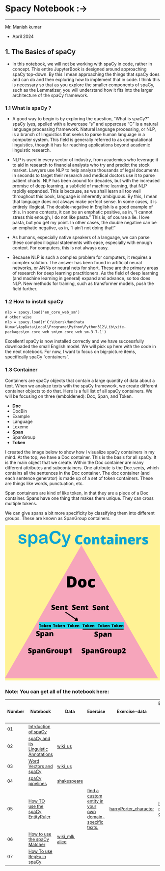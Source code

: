 


# Spacy Notebook :->
--------------------------------------------------------------------------------------------------------------------------------

Mr. Manish kumar 
- April 2024


## 1. The Basics of spaCy
* In this notebook, we will not be working with spaCy in code, rather in concept. This entire JupyterBook is designed around approaching spaCy top-down. By this I mean approaching the things that spaCy does and can do and then exploring how to implement that in code. I think this is necessary so that as you explore the smaller components of spaCy, such as the Lemmatizer, you will understand how it fits into the larger architecture of the spaCy framework.

###  1.1 What is spaCy ?

* A good way to begin is by exploring the question, “What is spaCy?” spaCy (yes, spelled with a lowercase “s” and uppercase “C” is a natural language processing framework. Natural language processing, or NLP, is a branch of linguistics that seeks to parse human language in a computer system. This field is generally referred to as computational linguistics, though it has far reaching applications beyond academic linguistic research.

* NLP is used in every sector of industry, from academics who leverage it to aid in research to financial analysts who try and predict the stock market. Lawyers use NLP to help analyze thousands of legal documents in seconds to target their research and medical doctors use it to parse patient charts. NLP has been around for decades, but with the increased promise of deep learning, a subfield of machine learning, that NLP rapidly expanded. This is because, as we shall learn all too well throughout this book, language is inherently ambiguous. By this, I mean that language does not always make perfect sense. In some cases, it is entirely illogical. The double-negative in English is a good example of this. In some contexts, it can be an emphatic positive, as in, “I cannot stress this enough, I do not like pasta.” This is, of course a lie. I love pasta, but you get my point. In other cases, the double negative can be an emphatic negative, as in, “I ain’t not doing that!”

* As humans, especially native speakers of a language, we can parse these complex illogical statements with ease, especially with enough context. For computers, this is not always easy.

* Because NLP is such a complex problem for computers, it requires a complex solution. The answer has been found in artificial neural networks, or ANNs or neural nets for short. These are the primary areas of research for deep learning practitioners. As the field of deep learning (and machine learning in general) expand and advance, so too does NLP. New methods for training, such as transformer models, push the field further.


### 1.2 How to install spaCy

```
nlp = spacy.load('en_core_web_sm')
# other wise 
nlp = spacy.load(r'C:\Users\Mandhata Kumar\AppData\Local\Programs\Python\Python312\Lib\site-packages\en_core_web_sm\en_core_web_sm-3.7.1')
```
Excellent! spaCy is now installed correctly and we have successfully downloaded the small English model. We will pick up here with the code in the next notebook. For now, I want to focus on big-picture items, specifically spaCy “containers”.

### 1.3 Container 
Containers are spaCy objects that contain a large quantity of data about a text. When we analyze texts with the spaCy framework, we create different container objects to do that. Here is a full list of all spaCy containers. We will be focusing on three (emboldened): Doc, Span, and Token.

* **Doc**
* DocBin
* Example 
* Language 
* Lexeme 
* **Span**
* SpanGroup 
* **Token**

I created the image below to show how I visualize spaCy containers in my mind. At the top, we have a Doc container. This is the basis for all spaCy. It is the main object that we create. Within the Doc container are many different attributes and subcontainers. One attribute is the Doc.sents, which contains all the sentences in the Doc container. The doc container (and each sentence generator) is made up of a set of token containers. These are things like words, punctuation, etc.

Span containers are kind of like token, in that they are a piece of a Doc container. Spans have one thing that makes them unique. They can cross multiple tokens.

We can give spans a bit more specificity by classifying them into different groups. These are known as SpanGroup containers.

![alt text](Image/spacy_containers.png)


### Note: You can get all of the notebook here:

|     Number           |Notebook                                  |   Data    |        Exercise                 |       Exercise-data       | Exercise-output-model-data |
|---------------------------|-------------------------------|---------------------------------------------------|-------------------|--------------------|---------------|
| 01    |  [Intrduction of spaCy](https://github.com/ProgramerSalar/spaCy/blob/manish/Readme.md)
|  02   |     [spaCy and its Linguistic Annotations](https://github.com/ProgramerSalar/spaCy/blob/manish/notebook/02_spaCy_and_its_Linguistic_Annotations.ipynb)    |      [wiki_us](https://github.com/ProgramerSalar/spaCy/blob/manish/data/wiki_us.txt)     |
|  03    | [Word Vectors and spaCy](https://github.com/ProgramerSalar/spaCy/blob/manish/notebook/03_Word_Vectors_and_spaCy.ipynb) | [wiki_us](https://github.com/ProgramerSalar/spaCy/blob/manish/data/wiki_us.txt) |
| 04     | [spaCy pipelines](https://github.com/ProgramerSalar/spaCy/blob/manish/notebook/04_spaCy_pielines.ipynb) | [shakespeare](https://ocw.mit.edu/ans7870/6/6.006/s08/lecturenotes/files/t8.shakespeare.txt)
| 05 | [How TO use the spaCy EntityRuler](https://github.com/ProgramerSalar/spaCy/blob/manish/notebook/05_spaCy_EntityRuler.ipynb) | | [find a custom entity in your own domain-specific texts.](https://github.com/ProgramerSalar/spaCy/blob/manish/Exercise/01_customazing_spacy.py) | [harryPorter_character](https://github.com/ProgramerSalar/spaCy/blob/manish/data/hp_characters.json) | [harry-porter-data](https://github.com/ProgramerSalar/spaCy/blob/manish/data/harray_poter_data.json) | 
| 06 | [How to use the spaCy Matcher](https://github.com/ProgramerSalar/spaCy/blob/manish/notebook/06_spaCy_Matcher.ipynb) | [wiki_mlk](https://github.com/ProgramerSalar/spaCy/blob/manish/data/wiki_mlk.txt), [alice](https://github.com/ProgramerSalar/spaCy/blob/manish/data/alice.json) | 
| 07 | [How To use RegEx in spaCy](https://github.com/ProgramerSalar/spaCy/blob/manish/notebook/07_Regex_with_spaCy.ipynb) | 